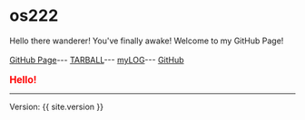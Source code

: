# os222
Hello there wanderer! You've finally awake! Welcome to my GitHub Page!
<br><br>
[GitHub Page](https://felixtjahyadi.github.io/os222/)---
[TARBALL](SandBox/felixtjahyadi.tar.xz)---
[myLOG](TXT/mylog.txt)---
[GitHub](https://github.com/felixtjahyadi/os222/)
<br><br>
<span style="color:red; font-weight:bold; font-size:larger;">Hello!</span>
<hr>
Version: {{ site.version }}
